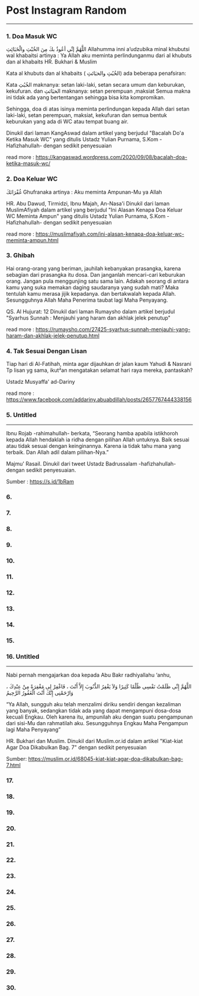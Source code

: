 # Post Instagram Random

___ 

### 1. Doa Masuk WC

اللَّهُمَّ إنِّي أعُوذُ بكَ مِنَ الخُبْثِ والْخَبَائِثِ
Allahumma inni a’udzubika minal khubutsi wal khabaitsi
artinya : Ya Allah aku meminta perlindunganmu dari al khubuts dan al khabaits
HR. Bukhari & Muslim

Kata al khubuts dan al khabaits ( الخُبُثِ والخبَائثِ) ada beberapa penafsiran:

Kata الخُبُثِ maknanya: setan laki-laki, setan secara umum dan keburukan, kekufuran.
dan الخبَائثِ maknanya: setan perempuan ,maksiat
Semua makna ini tidak ada yang bertentangan sehingga bisa kita kompromikan.

Sehingga, doa di atas isinya meminta perlindungan kepada Allah dari setan laki-laki, setan perempuan, maksiat, kekufuran dan semua bentuk keburukan yang ada di WC atau tempat buang air.

Dinukil dari laman KangAswad dalam artikel yang berjudul "Bacalah Do'a Ketika Masuk WC"
yang ditulis Ustadz Yulian Purnama, S.Kom -Hafizhahullah- dengan sedikit penyesuaian

read more : https://kangaswad.wordpress.com/2020/09/08/bacalah-doa-ketika-masuk-wc/

### 2. Doa Keluar WC

غُفْرَانَكَ
Ghufranaka
artinya : Aku meminta Ampunan-Mu ya Allah

HR. Abu Dawud, Tirmidzi, Ibnu Majah, An-Nasa'i
Dinukil dari laman MuslimAfiyah dalam artikel yang berjudul "Ini Alasan Kenapa Doa Keluar WC Meminta Ampun"
yang ditulis Ustadz Yulian Purnama, S.Kom -Hafizhahullah- dengan sedikit penyesuaian

read more : https://muslimafiyah.com/ini-alasan-kenapa-doa-keluar-wc-meminta-ampun.html

### 3. Ghibah

Hai orang-orang yang beriman, jauhilah kebanyakan prasangka, karena sebagian dari prasangka itu dosa. Dan janganlah mencari-cari keburukan orang. Jangan pula menggunjing satu sama lain. Adakah seorang di antara kamu yang suka memakan daging saudaranya yang sudah mati? Maka tentulah kamu merasa jijik kepadanya. dan bertakwalah kepada Allah. Sesungguhnya Allah Maha Penerima taubat lagi Maha Penyayang.

QS. Al Hujurat: 12
Dinukil dari laman Rumaysho dalam artikel berjudul "Syarhus Sunnah : Menjauhi yang haram dan akhlak jelek penutup"

read more : https://rumaysho.com/27425-syarhus-sunnah-menjauhi-yang-haram-dan-akhlak-jelek-penutup.html

### 4. Tak Sesuai Dengan Lisan

Tiap hari di Al-Fatihah, minta agar dijauhkan dr jalan kaum Yahudi & Nasrani
Tp lisan yg sama, ikut²an mengatakan selamat hari raya mereka, pantaskah?

Ustadz Musyaffa' ad-Dariny

read more : https://www.facebook.com/addariny.abuabdillah/posts/2657767444338156

### 5. Untitled
___
Ibnu Rojab -rahimahullah- berkata,
“Seorang hamba apabila istikhoroh kepada Allah hendaklah ia ridha dengan pilihan Allah untuknya. Baik sesuai atau tidak sesuai dengan keinginannya. Karena ia tidak tahu mana yang terbaik. Dan Allah adil dalam pilihan-Nya.”

Majmu' Rasail.
Dinukil dari tweet Ustadz Badrussalam -hafizhahullah- dengan sedikit penyesuaian.

Sumber : https://s.id/1bRam

### 6. 

### 7. 

### 8. 

### 9. 

### 10. 

### 11. 

### 12. 

### 13. 

### 14. 

### 15. 

### 16. Untitled
___
Nabi pernah mengajarkan doa kepada Abu Bakr radhiyallahu ‘anhu,

اللَّهُمَّ إِنِّى ظَلَمْتُ نَفْسِى ظُلْمًا كَثِيرًا وَلاَ يَغْفِرُ الذُّنُوبَ إِلاَّ أَنْتَ ، فَاغْفِرْ لِى مَغْفِرَةً مِنْ عِنْدِكَ ، وَارْحَمْنِى إِنَّكَ أَنْتَ الْغَفُورُ الرَّحِيمُ

“Ya Allah, sungguh aku telah menzalimi diriku sendiri dengan kezaliman yang banyak, sedangkan tidak ada yang dapat mengampuni dosa-dosa kecuali Engkau. Oleh karena itu, ampunilah aku dengan suatu pengampunan dari sisi-Mu dan rahmatilah aku. Sesungguhnya Engkau Maha Pengampun lagi Maha Penyayang”

HR. Bukhari dan Muslim.
Dinukil dari Muslim.or.id dalam artikel "Kiat-kiat Agar Doa Dikabulkan Bag. 7" dengan sedikit penyesuaian

Sumber: https://muslim.or.id/68045-kiat-kiat-agar-doa-dikabulkan-bag-7.html

### 17. 

### 18. 

### 19. 

### 20. 
### 21. 
### 22.
### 23.
### 24.
### 25.
### 26.
### 27.
### 28.
### 29.
### 30.  
